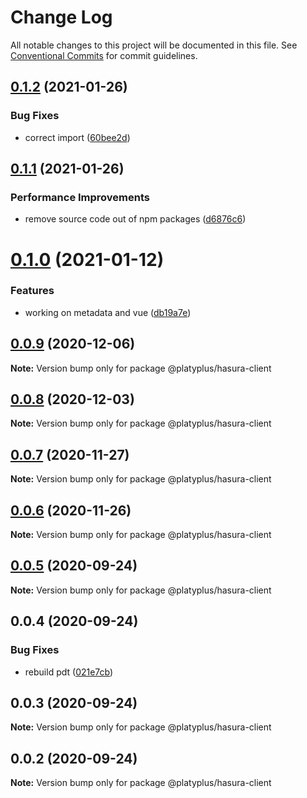 # Change Log

All notable changes to this project will be documented in this file.
See [Conventional Commits](https://conventionalcommits.org) for commit guidelines.

## [0.1.2](https://github.com/platyplus/platyplus/compare/@platyplus/hasura-client@0.1.1...@platyplus/hasura-client@0.1.2) (2021-01-26)

### Bug Fixes

- correct import ([60bee2d](https://github.com/platyplus/platyplus/commit/60bee2d62db7b84b83e2ae9410685219012f6244))

## [0.1.1](https://github.com/platyplus/platyplus/compare/@platyplus/hasura-client@0.1.0...@platyplus/hasura-client@0.1.1) (2021-01-26)

### Performance Improvements

- remove source code out of npm packages ([d6876c6](https://github.com/platyplus/platyplus/commit/d6876c64efa6f12afd9aa0fd5c618c0e3ba3c705))

# [0.1.0](https://github.com/platyplus/platyplus/compare/@platyplus/hasura-client@0.0.9...@platyplus/hasura-client@0.1.0) (2021-01-12)

### Features

- working on metadata and vue ([db19a7e](https://github.com/platyplus/platyplus/commit/db19a7ee686a6cc34ef874e2dc8ab044268f98b7))

## [0.0.9](https://github.com/platyplus/platyplus/compare/@platyplus/hasura-client@0.0.8...@platyplus/hasura-client@0.0.9) (2020-12-06)

**Note:** Version bump only for package @platyplus/hasura-client

## [0.0.8](https://github.com/platyplus/platyplus/compare/@platyplus/hasura-client@0.0.7...@platyplus/hasura-client@0.0.8) (2020-12-03)

**Note:** Version bump only for package @platyplus/hasura-client

## [0.0.7](https://github.com/platyplus/platyplus/compare/@platyplus/hasura-client@0.0.6...@platyplus/hasura-client@0.0.7) (2020-11-27)

**Note:** Version bump only for package @platyplus/hasura-client

## [0.0.6](https://github.com/platyplus/platyplus/compare/@platyplus/hasura-client@0.0.5...@platyplus/hasura-client@0.0.6) (2020-11-26)

**Note:** Version bump only for package @platyplus/hasura-client

## [0.0.5](https://github.com/platyplus/platyplus/compare/@platyplus/hasura-client@0.0.4...@platyplus/hasura-client@0.0.5) (2020-09-24)

**Note:** Version bump only for package @platyplus/hasura-client

## 0.0.4 (2020-09-24)

### Bug Fixes

- rebuild pdt ([021e7cb](https://github.com/platyplus/platyplus/commit/021e7cb617ad0fe251d134395196050f64c72d08))

## 0.0.3 (2020-09-24)

**Note:** Version bump only for package @platyplus/hasura-client

## 0.0.2 (2020-09-24)

**Note:** Version bump only for package @platyplus/hasura-client
